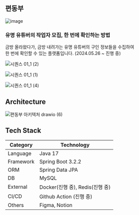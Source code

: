 
## 편동부

![image](https://github.com/user-attachments/assets/66c4159d-72bf-4877-8a0a-b59c777cb645)

### 유명 유튜버의 작업자 모집, 한 번에 확인하는 방법
금방 올라왔다가, 금방 내려가는 유명 유튜버의 구인 정보들을 수집하여\
한 번에 확인할 수 있는 플랫폼입니다. (2024.05.26 ~ 진행 중)

![시퀀스 01_1 (2)](https://github.com/user-attachments/assets/43acb106-dc58-4098-9c9f-bc597777dee3)


![시퀀스 01_1 (1)](https://github.com/user-attachments/assets/66107266-6241-4a9d-b05f-1f879f569f98)


![시퀀스 01_1 (4)](https://github.com/user-attachments/assets/fd3edcb6-5528-47b0-891d-77ef5998d943)

## Architecture

![편동부 아키텍처 drawio (6)](https://github.com/user-attachments/assets/39e0e1d8-36cf-4c6f-a2e3-e4c9af141daf)


## Tech Stack

| Category | Technology |
|----------|------------|
| Language | Java 17 |
| Framework | Spring Boot 3.2.2 |
| ORM | Spring Data JPA |
| DB | MySQL |
| External | Docker(진행 중), Redis(진행 중) |
| CI/CD | Github Action (진행 중) |
| Others | Figma, Notion |
